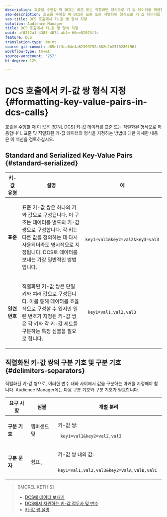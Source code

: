 ```yaml
---
description: 호출을 수행할 때 DCS는 표준 또는 직렬화된 형식으로 키 값 데이터를 허용합니다. 표준 및 직렬화된 키-값 데이터의 형식을 지정하는 방법에 대한 자세한 내용은 이 섹션을 검토하십시오.
seo-description: 호출을 수행할 때 DCS는 표준 또는 직렬화된 형식으로 키 값 데이터를 허용합니다. 표준 및 직렬화된 키-값 데이터의 형식을 지정하는 방법에 대한 자세한 내용은 이 섹션을 검토하십시오.
seo-title: DCS 호출에서 키-값 쌍 형식 지정
solution: Audience Manager
title: DCS 호출에서 키-값 쌍 형식 지정
uuid: af02f2a1-4388-4074-ab4e-66ee82023f1c
feature: DCS
translation-type: tm+mt
source-git-commit: e05eff3cc04e4a82399752c862e2b2370286f96f
workflow-type: tm+mt
source-wordcount: '257'
ht-degree: 12%

---
```



# DCS 호출에서 키-값 쌍 형식 지정 {#formatting-key-value-pairs-in-dcs-calls}

호출을 수행할 때 이 값은 [!DNL DCS] 키-값 데이터를 표준 또는 직렬화된 형식으로 허용합니다. 표준 및 직렬화된 키-값 데이터의 형식을 지정하는 방법에 대한 자세한 내용은 이 섹션을 검토하십시오.

## Standard and Serialized Key-Value Pairs {#standard-serialized}

<table id="table_A220F9B359F34C6EA7B83618FC22EE3A"> 
 <thead> 
  <tr> 
   <th colname="col1" class="entry"> 키-값 유형 </th> 
   <th colname="col2" class="entry"> 설명 </th> 
   <th colname="col3" class="entry"> 예 </th> 
  </tr> 
 </thead>
 <tbody> 
  <tr> 
   <td colname="col1"> <b>표준</b> </td> 
   <td colname="col2"> <p>표준 키-값 쌍은 하나의 키와 값으로 구성됩니다. 이 구조는 데이터를 별도의 키-값 쌍으로 구성합니다. 각 키는 다른 값을 정의하는 데 다시 사용되더라도 명시적으로 지정됩니다. DCS로 데이터를 보내는 가장 일반적인 방법입니다. </p> </td>
   <td colname="col3"> <code> key1=val1&amp;key2=val2&amp;key3=val3</code> </td>
  </tr>
  <tr> 
   <td colname="col1"> <b>일련 번호</b> </td> 
   <td colname="col2"> <p>직렬화된 키-값 쌍은 단일 키와 여러 값으로 구성됩니다. 이를 통해 데이터를 효율적으로 구성할 수 있지만 일련 번호가 지정된 키-값 쌍은 각 키와 각 키-값 세트를 구분하는 특정 심볼을 필요로 합니다. </p> </td> 
   <td colname="col3"> <code> key1=val1,val2,val3</code> </td> 
  </tr>
 </tbody>
</table>

## 직렬화된 키-값 쌍의 구분 기호 및 구분 기호 {#delimiters-separators}

직렬화된 키-값 쌍으로, 이러한 변수 내와 사이에서 값을 구분하는 마커를 지정해야 합니다. Audience Manager에는 다음 구분 기호와 구분 기호가 필요합니다.

<table id="table_8FD4E6B9506943AEA619D4089913ECBC"> 
 <thead> 
  <tr> 
   <th colname="col1" class="entry"> 요구 사항 </th> 
   <th colname="col2" class="entry"> 심볼 </th> 
   <th colname="col3" class="entry"> 개별 분리 </th> 
  </tr>
 </thead>
 <tbody> 
  <tr> 
   <td colname="col1"><b>구분 기호</b> </td> 
   <td colname="col2"> 앰퍼샌드 및 </td> 
   <td colname="col3"> <p>키-값 쌍: </p> <p><code> key1=val1&amp;key2=val2,val3</code> </p> </td> 
  </tr> 
  <tr> 
   <td colname="col1"><b>구분 문자</b> </td> 
   <td colname="col2"> 쉼표 , </td> 
   <td colname="col3"> <p>키-값 쌍 내의 값: </p> <p><code> key1=val1,val2,val3&amp;key2=valA,valB,valC</code> </p> </td> 
  </tr> 
 </tbody> 
</table>

>[!MORELIKETHIS]
>
>* [DCS에 데이터 보내기](../../../api/dcs-intro/dcs-event-calls/dcs-url-send.md)
>* [DCS에서 지원하는 키-값 접두사 및 변수](../../../api/dcs-intro/dcs-api-reference/dcs-keys.md)
>* [키-값 쌍 설명](../../../reference/key-value-pairs-explained.md)

